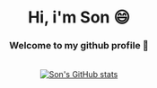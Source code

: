 

<!--
**LeDuySon/LeDuySon** is a ✨ _special_ ✨ repository because its `README.md` (this file) appears on your GitHub profile.

Here are some ideas to get you started:

- 🔭 I’m currently working on ...
- 🌱 I’m currently learning ...
- 👯 I’m looking to collaborate on ...
- 🤔 I’m looking for help with ...
- 💬 Ask me about ...
- 📫 How to reach me: ...
- 😄 Pronouns: ...
- ⚡ Fun fact: ...
-->

<h1 align="center"> Hi, i'm Son 😄 </h1>
<h3 align="center"> Welcome to my github profile 👯 </h3>
<br />

<div align="center"

[![Son's GitHub stats](https://github-readme-stats.vercel.app/api?username=LeDuySon&count_private=True)](https://github.com/anuraghazra/github-readme-stats)

</div>

<br>
